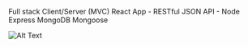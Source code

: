 Full stack Client/Server (MVC) React App - RESTful JSON API - Node Express MongoDB Mongoose 

![Alt Text](https://github.com/ReadyProgrammer1/fullstack-node-express-mongo-redux-react/blob/master/FullStackReact.gif)
